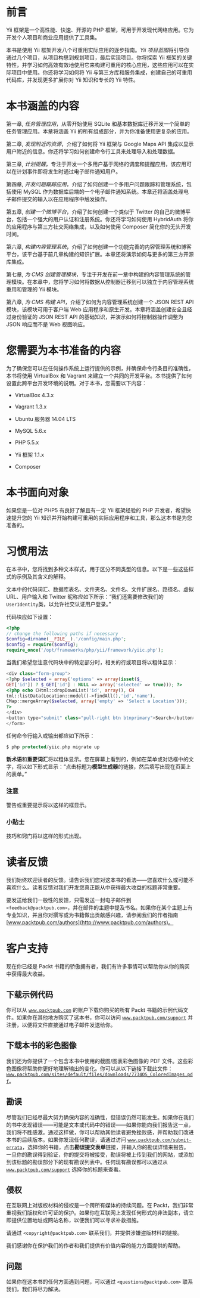 # 前言

Yii 框架是一个高性能、快速、开源的 PHP 框架，可用于开发现代网络应用。它为开发个人项目和商业应用提供了工具集。

本书是使用 Yii 框架开发八个可重用实际应用的逐步指南。*Yii 项目蓝图*将引导你通过几个项目，从项目构思到规划项目，最后实现项目。你将探索 Yii 框架的关键特性，并学习如何高效有效地使用它来构建可重用的核心应用，这些应用可以在实际项目中使用。你还将学习如何将 Yii 与第三方库和服务集成，创建自己的可重用代码库，并发现更多扩展你对 Yii 知识和专长的 Yii 特性。

# 本书涵盖的内容

第一章, *任务管理应用*，从零开始使用 SQLite 和基本数据库迁移开发一个简单的任务管理应用。本章将涵盖 Yii 的所有组成部分，并为你准备使用更复杂的应用。

第二章, *发现附近的资源*，介绍了如何将 Yii 框架与 Google Maps API 集成以显示用户附近的信息。你还将学习如何创建命令行工具来处理导入和处理数据。

第三章, *计划提醒*，专注于开发一个多用户基于网络的调度和提醒应用，该应用可以在计划事件即将发生时通过电子邮件通知用户。

第四章, *开发问题跟踪应用*，介绍了如何创建一个多用户问题跟踪和管理系统，包括使用 MySQL 作为数据库后端的一个电子邮件通知系统。本章还将涵盖处理电子邮件提交的输入以在应用程序中触发操作。

第五章, *创建一个微博平台*，介绍了如何创建一个类似于 Twitter 的自己的微博平台，包括一个强大的用户认证和注册系统。你还将学习如何使用 HybridAuth 将你的应用程序与第三方社交网络集成，以及如何使用 Composer 简化你的无头开发时间。

第六章, *构建内容管理系统*，介绍了如何创建一个功能完善的内容管理系统和博客平台，该平台基于前几章构建的知识扩展。本章还将演示如何与更多的第三方开源库集成。

第七章, *为 CMS 创建管理模块*，专注于开发在前一章中构建的内容管理系统的管理模块。在本章中，您将学习如何将数据从控制器迁移到可以独立于内容管理系统重用和管理的 Yii 模块。

第八章, *为 CMS 构建 API*，介绍了如何为内容管理系统创建一个 JSON REST API 模块，该模块可用于客户端 Web 应用程序和原生开发。本章将涵盖创建安全且经过身份验证的 JSON REST API 的基础知识，并演示如何将控制器操作调整为 JSON 响应而不是 Web 视图响应。

# 您需要为本书准备的内容

为了确保您可以在任何操作系统上运行提供的示例，并确保命令行条目的准确性，本书将使用 VirtualBox 和 Vagrant 来建立一个共同的开发平台。本书提供了如何设置此跨平台开发环境的说明。对于本书，您需要以下内容：

+   VirtualBox 4.3.x

+   Vagrant 1.3.x

+   Ubuntu 服务器 14.04 LTS

+   MySQL 5.6.x

+   PHP 5.5.x

+   Yii 框架 1.1.x

+   Composer

# 本书面向对象

如果您是一位对 PHP5 有良好了解且有一定 Yii 框架经验的 PHP 开发者，希望快速提升您的 Yii 知识并开始构建可重用的实际应用程序和工具，那么这本书是为您准备的。

# 习惯用法

在本书中，您将找到多种文本样式，用于区分不同类型的信息。以下是一些这些样式的示例及其含义的解释。

文本中的代码词汇、数据库表名、文件夹名、文件名、文件扩展名、路径名、虚拟 URL、用户输入和 Twitter 昵称应如下所示：“我们还需要修改我们的`UserIdentity`类，以允许社交认证用户登录。”

代码块应如下设置：

```php
<?php
// change the following paths if necessary
$config=dirname(__FILE__).'/config/main.php';
$config = require($config);
require_once('/opt/frameworks/php/yii/framework/yiic.php');
```

当我们希望您注意代码块中的特定部分时，相关的行或项目将以粗体显示：

```php
<div class="form-group">
<?php $selected = array('options' => array(isset($_
GET['id']) ? $_GET['id'] : NULL => array('selected' => true))); ?>
<?php echo CHtml::dropDownList('id', array(), CH
tml::listData(Location::model()->findAll(),'id','name'), 
CMap::mergeArray($selected, array('empty' => 'Select a Location'))); 
?>
</div>
<button type="submit" class="pull-right btn btnprimary">Search</button>
</form>
```

任何命令行输入或输出都应如下所示：

```php
$ php protected/yiic.php migrate up

```

**新术语**和**重要词汇**将以粗体显示。您在屏幕上看到的，例如在菜单或对话框中的文字，将以如下形式显示：“点击标题为**模型生成器**的链接，然后填写出现在页面上的表单。”

### 注意

警告或重要提示将以这样的框显示。

### 小贴士

技巧和窍门将以这样的形式出现。

# 读者反馈

我们始终欢迎读者的反馈。请告诉我们您对这本书的看法——您喜欢什么或可能不喜欢什么。读者反馈对我们开发您真正能从中获得最大收益的标题非常重要。

要发送给我们一般性的反馈，只需发送一封电子邮件到 `<feedback@packtpub.com>`，并在邮件的主题中提及书名。如果你在某个主题上有专业知识，并且你对撰写或为书籍做出贡献感兴趣，请参阅我们的作者指南 [www.packtpub.com/authors](http://www.packtpub.com/authors)。

# 客户支持

现在你已经是 Packt 书籍的骄傲拥有者，我们有许多事情可以帮助你从你的购买中获得最大收益。

## 下载示例代码

你可以从 [`www.packtpub.com`](http://www.packtpub.com) 的账户下载你购买的所有 Packt 书籍的示例代码文件。如果你在其他地方购买了这本书，你可以访问 [`www.packtpub.com/support`](http://www.packtpub.com/support) 并注册，以便将文件直接通过电子邮件发送给你。

## 下载本书的彩色图像

我们还为你提供了一个包含本书中使用的截图/图表彩色图像的 PDF 文件。这些彩色图像将帮助你更好地理解输出的变化。你可以从以下链接下载此文件：[`www.packtpub.com/sites/default/files/downloads/7734OS_ColoredImages.pdf`](https://www.packtpub.com/sites/default/files/downloads/7734OS_ColoredImages.pdf)。

## 勘误

尽管我们已经尽最大努力确保内容的准确性，但错误仍然可能发生。如果你在我们的书中发现错误——可能是文本或代码中的错误——如果你能向我们报告这一点，我们将不胜感激。通过这样做，你可以帮助其他读者避免挫败感，并帮助我们改进本书的后续版本。如果你发现任何勘误，请通过访问 [`www.packtpub.com/submit-errata`](http://www.packtpub.com/submit-errata)，选择你的书籍，点击**勘误****提交****表单**链接，并输入你的勘误详情来报告。一旦你的勘误得到验证，你的提交将被接受，勘误将被上传到我们的网站，或添加到该标题的勘误部分下的现有勘误列表中。任何现有勘误都可以通过从 [`www.packtpub.com/support`](http://www.packtpub.com/support) 选择你的标题来查看。

## 侵权

在互联网上对版权材料的侵权是一个跨所有媒体的持续问题。在 Packt，我们非常重视我们版权和许可证的保护。如果你在互联网上发现任何形式的非法副本，请立即提供位置地址或网站名称，以便我们可以寻求补救措施。

请通过 `<copyright@packtpub.com>` 联系我们，并提供涉嫌盗版材料的链接。

我们感谢你在保护我们的作者和我们提供有价值内容的能力方面提供的帮助。

## 问题

如果你在这本书的任何方面遇到问题，可以通过 `<questions@packtpub.com>` 联系我们，我们将尽力解决。
